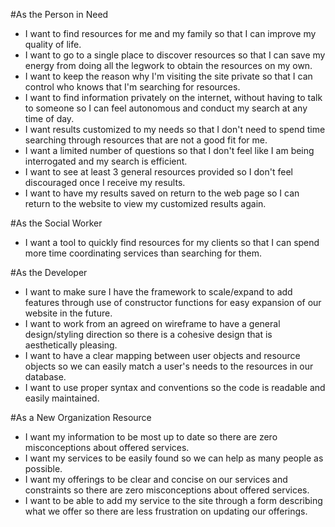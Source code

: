 
#As the Person in Need
* I want to find resources for me and my family so that I can improve my quality of life.
* I want to go to a single place to discover resources so that I can save my energy from doing all the legwork to obtain the resources on my own.
* I want to keep the reason why I'm visiting the site private so that I can control who knows that I'm searching for resources.
* I want to find information privately on the internet, without having to talk to someone so I can feel autonomous and conduct my search at any time of day.
* I want results customized to my needs so that I don't need to spend time searching through resources that are not a good fit for me.
* I want a limited number of questions so that I don't feel like I am being interrogated and my search is efficient.
* I want to see at least 3 general resources provided so I don't feel discouraged once I receive my results.
* I want to have my results saved on return to the web page so I can return to the website to view my customized results again.

#As the Social Worker
* I want a tool to quickly find resources for my clients so that I can spend more time coordinating services than searching for them.

#As the Developer
* I want to make sure I have the framework to scale/expand to add features through use of constructor functions for easy expansion of our website in the future.
* I want to work from an agreed on wireframe to have a general design/styling direction so there is a cohesive design that is aesthetically pleasing.
* I want to have a clear mapping between user objects and resource objects so we can easily match a user's needs to the resources in our database.
* I want to use proper syntax and conventions so the code is readable and easily maintained.

#As a New Organization Resource
* I want my information to be most up to date so there are zero misconceptions about offered services.
* I want my services to be easily found so we can help as many people as possible.
* I want my offerings to be clear and concise on our services and constraints so there are zero misconceptions about offered services.
* I want to be able to add my service to the site through a form describing what we offer so there are less frustration on updating our offerings.